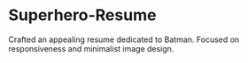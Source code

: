 # Superhero-Resume
Crafted an appealing resume dedicated to Batman. Focused on responsiveness and minimalist image design.

